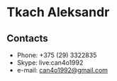 # Tkach Aleksandr

## Contacts


- Phone: +375 (29) 3322835
- Skype: live:can4o1992
- e-mail: can4o1992@gmail.com